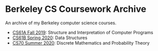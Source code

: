 # Berkeley CS Coursework Archive

An archive of my Berkeley computer science courses.

* [CS61A Fall 2019](cs61a-fa2019): Structure and Interpretation of Computer Programs
* [CS61B Spring 2020](cs61b-sp2020): Data Structures
* [CS70 Summer 2020](cs70-sp2020): Discrete Mathematics and Probability Theory
